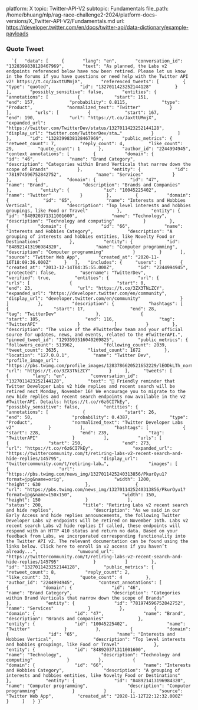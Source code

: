 platform: X
topic: Twitter-API-V2
subtopic: Fundamentals
file_path: /home/bhuang/nlp/rag-race-challenge2-2024/platform-docs-versions/X_Twitter-API-V2/Fundamentals.md
url: https://developer.twitter.com/en/docs/twitter-api/data-dictionary/example-payloads


### Quote Tweet

      `{   "data": [     {       "lang": "en",       "conversation_id": "1328399838128467969",       "text": "As planned, the Labs v2 endpoints referenced below have now been retired. Please let us know in the forums if you have questions or need help with the Twitter API v2! https://t.co/JaxttUMmjX",       "referenced_tweets": [         {           "type": "quoted",           "id": "1327011423252144128"         }       ],       "possibly_sensitive": false,       "entities": {         "annotations": [           {             "start": 151,             "end": 157,             "probability": 0.8115,             "type": "Product",             "normalized_text": "Twitter"           }         ],         "urls": [           {             "start": 167,             "end": 190,             "url": "https://t.co/JaxttUMmjX",             "expanded_url": "https://twitter.com/TwitterDev/status/1327011423252144128",             "display_url": "twitter.com/TwitterDev/sta…"           }         ]       },       "id": "1328399838128467969",       "public_metrics": {         "retweet_count": 7,         "reply_count": 4,         "like_count": 29,         "quote_count": 1       },       "author_id": "2244994945",       "context_annotations": [         {           "domain": {             "id": "46",             "name": "Brand Category",             "description": "Categories within Brand Verticals that narrow down the scope of Brands"           },           "entity": {             "id": "781974596752842752",             "name": "Services"           }         },         {           "domain": {             "id": "47",             "name": "Brand",             "description": "Brands and Companies"           },           "entity": {             "id": "10045225402",             "name": "Twitter"           }         },         {           "domain": {             "id": "65",             "name": "Interests and Hobbies Vertical",             "description": "Top level interests and hobbies groupings, like Food or Travel"           },           "entity": {             "id": "848920371311001600",             "name": "Technology",             "description": "Technology and computing"           }         },         {           "domain": {             "id": "66",             "name": "Interests and Hobbies Category",             "description": "A grouping of interests and hobbies entities, like Novelty Food or Destinations"           },           "entity": {             "id": "848921413196984320",             "name": "Computer programming",             "description": "Computer programming"           }         }       ],       "source": "Twitter Web App",       "created_at": "2020-11-16T18:09:36.000Z"     }   ],   "includes": {     "users": [       {         "created_at": "2013-12-14T04:35:55.000Z",         "id": "2244994945",         "protected": false,         "username": "TwitterDev",         "verified": true,         "entities": {           "url": {             "urls": [               {                 "start": 0,                 "end": 23,                 "url": "https://t.co/3ZX3TNiZCY",                 "expanded_url": "https://developer.twitter.com/en/community",                 "display_url": "developer.twitter.com/en/community"               }             ]           },           "description": {             "hashtags": [               {                 "start": 17,                 "end": 28,                 "tag": "TwitterDev"               },               {                 "start": 105,                 "end": 116,                 "tag": "TwitterAPI"               }             ]           }         },         "description": "The voice of the #TwitterDev team and your official source for updates, news, and events, related to the #TwitterAPI.",         "pinned_tweet_id": "1293593516040269825",         "public_metrics": {           "followers_count": 513962,           "following_count": 2039,           "tweet_count": 3635,           "listed_count": 1672         },         "location": "127.0.0.1",         "name": "Twitter Dev",         "profile_image_url": "https://pbs.twimg.com/profile_images/1283786620521652229/lEODkLTh_normal.jpg",         "url": "https://t.co/3ZX3TNiZCY"       }     ],     "tweets": [       {         "lang": "en",         "conversation_id": "1327011423252144128",         "text": "👋 Friendly reminder that Twitter Developer Labs v2 hide replies and recent search will be retired next Monday, November 16! We encourage you to migrate to the new hide replies and recent search endpoints now available in the v2 #TwitterAPI. Details: https://t.co/r6z6CI7kEy",         "possibly_sensitive": false,         "entities": {           "annotations": [             {               "start": 26,               "end": 50,               "probability": 0.4387,               "type": "Product",               "normalized_text": "Twitter Developer Labs v2"             }           ],           "hashtags": [             {               "start": 228,               "end": 239,               "tag": "TwitterAPI"             }           ],           "urls": [             {               "start": 250,               "end": 273,               "url": "https://t.co/r6z6CI7kEy",               "expanded_url": "https://twittercommunity.com/t/retiring-labs-v2-recent-search-and-hide-replies/145795",               "display_url": "twittercommunity.com/t/retiring-lab…",               "images": [                 {                   "url": "https://pbs.twimg.com/news_img/1327011425240313856/PkurOyu1?format=jpg&name=orig",                   "width": 1200,                   "height": 630                 },                 {                   "url": "https://pbs.twimg.com/news_img/1327011425240313856/PkurOyu1?format=jpg&name=150x150",                   "width": 150,                   "height": 150                 }               ],               "status": 200,               "title": "Retiring Labs v2 recent search and hide replies",               "description": "As we said in our Early Access and hide replies announcements, the following Twitter Developer Labs v2 endpoints will be retired on November 16th. Labs v2 recent search Labs v2 hide replies If called, these endpoints will respond with an HTTP 410 status and return no data. Based on your feedback from Labs, we incorporated corresponding functionality into the Twitter API v2. The relevant documentation can be found using the links below. Click here to enroll in v2 access if you haven’t already...",               "unwound_url": "https://twittercommunity.com/t/retiring-labs-v2-recent-search-and-hide-replies/145795"             }           ]         },         "id": "1327011423252144128",         "public_metrics": {           "retweet_count": 8,           "reply_count": 2,           "like_count": 33,           "quote_count": 4         },         "author_id": "2244994945",         "context_annotations": [           {             "domain": {               "id": "46",               "name": "Brand Category",               "description": "Categories within Brand Verticals that narrow down the scope of Brands"             },             "entity": {               "id": "781974596752842752",               "name": "Services"             }           },           {             "domain": {               "id": "47",               "name": "Brand",               "description": "Brands and Companies"             },             "entity": {               "id": "10045225402",               "name": "Twitter"             }           },           {             "domain": {               "id": "65",               "name": "Interests and Hobbies Vertical",               "description": "Top level interests and hobbies groupings, like Food or Travel"             },             "entity": {               "id": "848920371311001600",               "name": "Technology",               "description": "Technology and computing"             }           },           {             "domain": {               "id": "66",               "name": "Interests and Hobbies Category",               "description": "A grouping of interests and hobbies entities, like Novelty Food or Destinations"             },             "entity": {               "id": "848921413196984320",               "name": "Computer programming",               "description": "Computer programming"             }           }         ],         "source": "Twitter Web App",         "created_at": "2020-11-12T22:12:32.000Z"       }     ]   } }`